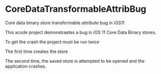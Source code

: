 # CoreDataTransformableAttribBug
Core data binary store transformable attribute bug in iOS11

This xcode project demonstraates a bug in iOS 11 Core Data Binary stores.

To get the crash the project must be run *twice*

The first time creates the store

The second time, the saved store is attempted to be opened and the application crashes.
